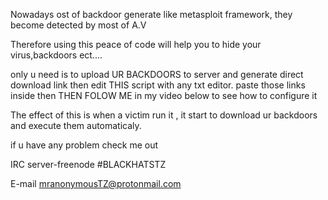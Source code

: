 Nowadays ost of backdoor generate like metasploit framework, they become detected by most of A.V

Therefore using this peace of code will help you to hide your virus,backdoors ect....

only u need is to upload UR BACKDOORS to server and generate direct download link then edit THIS script with any txt editor.
paste those links inside then THEN FOLOW ME in my video below to see how to configure it

The effect of this is when a victim run it , it start to download ur backdoors and execute them automaticaly.

if u have any problem check me out

IRC server-freenode #BLACKHATSTZ 

E-mail mranonymousTZ@protonmail.com